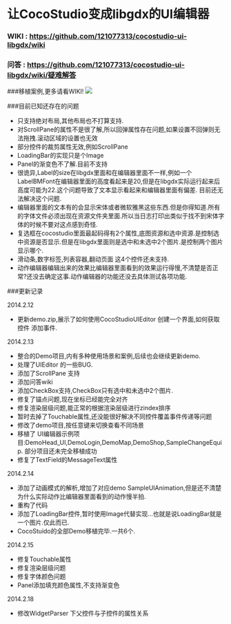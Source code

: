 # 让CocoStudio变成libgdx的UI编辑器


### WIKI : https://github.com/121077313/cocostudio-ui-libgdx/wiki
### 问答 : https://github.com/121077313/cocostudio-ui-libgdx/wiki/疑难解答



###移植案例,更多请看WIKI!
![](http://dl2.iteye.com/upload/attachment/0093/8165/c3a16900-e85e-3cc4-b57f-690c5cb3ec75.jpg)


###目前已知还存在的问题
* 只支持绝对布局,其他布局也不打算支持.
* 对ScrollPane的属性不是很了解,所以回弹属性存在问题,如果设置不回弹则无法拖拽.滚动区域的设置也无效
* 部分控件的裁剪属性无效,例如ScrollPane
* LoadingBar的实现只是个Image
* Panel的渐变色不了解.目前不支持
* 很诡异,Label的size在libgdx里面和在编辑器里面不一样,例如一个LabelBMFont在编辑器里面的高度看起来是20,但是在libgdx实际运行起来后高度可能为22.这个问题导致了文本显示看起来和编辑器里面有偏差.
目前还无法解决这个问题.
* 编辑器里面的文本有的会显示宋体或者微软雅黑这些东西.但是你得知道.所有的字体文件必须出现在资源文件夹里面.所以当日志打印出类似于找不到宋体字体的时候不要对这点感到奇怪.
* 复选框在cocostudio里面最起码得有2个属性,底图资源和选中资源.是控制选中资源是否显示.但是在libgdx里面则是选中和未选中2个图片.是控制两个图片显示哪个.
* 滑动条,数字标签,列表容器,翻动页面 这4个控件还未支持.
* 动作编辑器编辑出来的效果比编辑器里面看到的效果运行得慢,不清楚是否正常?还没去确定这事.动作编辑器的功能还没去具体测试各项功能.


###更新记录

2014.2.12 
* 更新demo.zip,展示了如何使用CocoStudioUIEditor 创建一个界面,如何获取控件 添加事件.

2014.2.13 
* 整合的Demo项目,内有多种使用场景和案例,后续也会继续更新demo. 
* 处理了UIEditor 的一些BUG.
* 添加了ScrollPane 支持
* 添加问答wiki
* 添加CheckBox支持,CheckBox只有选中和未选中2个图片.
* 修复了锚点问题,现在坐标已经能完全对齐
* 修复渲染层级问题,能正常的根据渲染层级进行zindex排序
* 暂时去掉了Touchable属性,还没能很好解决不同控件覆盖事件传递等问题
* 修改了demo项目,按任意键来切换查看不同场景
* 移植了 UI编辑器示例项目:DemoHead_UI,DemoLogin,DemoMap,DemoShop,SampleChangeEquip. 部分项目还未完全移植成功
* 修复了TextField的MessageText属性 

2014.2.14
* 添加了动画模式的解析,增加了对应demo  SampleUIAnimation,但是还不清楚为什么实际动作比编辑器里面看到的动作慢半拍.
* 重构了代码
* 添加了LoadingBar控件,暂时使用Image代替实现...也就是说LoadingBar就是一个图片.仅此而已.
* CocoStuido的全部Demo移植完毕.一共6个.

2014.2.15
* 修复Touchable属性
* 修复渲染层级问题
* 修复字体颜色问题
* Panel添加填充颜色属性,不支持渐变色

2014.2.18
* 修改WidgetParser 下父控件与子控件的属性关系